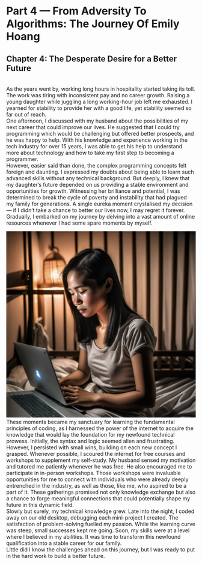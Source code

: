 # Part 4 — From Adversity To Algorithms: The Journey Of Emily Hoang
## Chapter 4: The Desperate Desire for a Better Future

<br>As the years went by, working long hours in hospitality started taking its toll. The work was tiring with inconsistent pay and no career growth. Raising a young daughter while juggling a long working-hour job left me exhausted. I yearned for stability to provide her with a good life, yet stability seemed so far out of reach.
<br>One afternoon, I discussed with my husband about the possibilities of my next career that could improve our lives. He suggested that I could try programming which would be challenging but offered better prospects, and he was happy to help. With his knowledge and experience working in the tech industry for over 15 years, I was able to get his help to understand more about technology and how to take my first step to becoming a programmer.
<br>However, easier said than done, the complex programming concepts felt foreign and daunting. I expressed my doubts about being able to learn such advanced skills without any technical background. But deeply, I knew that my daughter’s future depended on us providing a stable environment and opportunities for growth. Witnessing her brilliance and potential, I was determined to break the cycle of poverty and instability that had plagued my family for generations. A single eureka moment crystalised my decision — if I didn’t take a chance to better our lives now, I may regret it forever.
<br>Gradually, I embarked on my journey by delving into a vast amount of online resources whenever I had some spare moments by myself.

![Studying in the night](/images/blogs-images/studying-in-the-night.png)
<br>These moments became my sanctuary for learning the fundamental principles of coding, as I harnessed the power of the internet to acquire the knowledge that would lay the foundation for my newfound technical prowess. Initially, the syntax and logic seemed alien and frustrating. However, I persisted with small wins, building on each new concept I grasped. Whenever possible, I scoured the internet for free courses and workshops to supplement my self-study. My husband sensed my motivation and tutored me patiently whenever he was free. He also encouraged me to participate in in-person workshops. Those workshops were invaluable opportunities for me to connect with individuals who were already deeply entrenched in the industry, as well as those, like me, who aspired to be a part of it. These gatherings promised not only knowledge exchange but also a chance to forge meaningful connections that could potentially shape my future in this dynamic field.
<br>Slowly but surely, my technical knowledge grew. Late into the night, I coded away on our old desktop, debugging each mini-project I created. The satisfaction of problem-solving fuelled my passion. While the learning curve was steep, small successes kept me going. Soon, my skills were at a level where I believed in my abilities. It was time to transform this newfound qualification into a stable career for our family.
<br>Little did I know the challenges ahead on this journey, but I was ready to put in the hard work to build a better future.